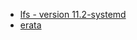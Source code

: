 * [lfs - version 11.2-systemd](http://fr.linuxfromscratch.org/view/lfs-systemd-stable/)
* [erata](https://www.linuxfromscratch.org/lfs/errata/11.2/)
